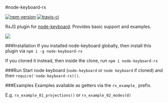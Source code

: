 #node-keyboard-rx

[![npm version](https://badge.fury.io/js/node-keyboard-rx.svg)](https://badge.fury.io/js/node-keyboard-rx) [![travis-ci](https://travis-ci.org/justinjmoses/node-keyboard-rx.svg?branch=master)](https://travis-ci.org/justinjmoses/node-keyboard-rx)

RxJS plugin for [node-keyboard](https://github.com/justinjmoses/node-keyboard). Provides basic support and examples.

![](https://media.giphy.com/media/xT5LMUNi6Zho98ZM1a/giphy.gif)

###Installation
If you installed node-keyboard globally, then install this plugin via `npm i -g node-keyboard-rx`

If you cloned it instead, then inside the clone, run `npm i node-keyboard-rx`

###Run
Start node keyboard (`node-keyboard` or `node keyboard` if cloned) and then `require('node-keyboard-rx)()`.

###Examples
Examples available as getters via the `rx_example_` prefix. 

E.g. `rx_example_01_projections()` or `rx_example_02_modes(d)`

